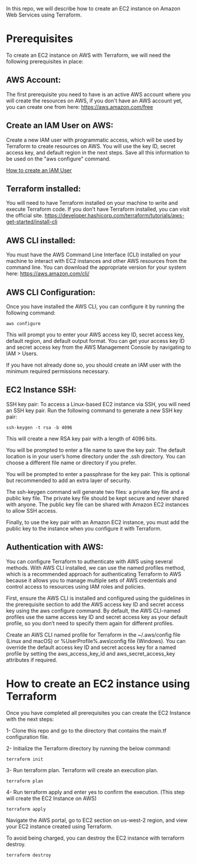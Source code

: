 In this repo, we will describe how to create an EC2 instance on Amazon Web Services using Terraform.

# Prerequisites
To create an EC2 instance on AWS with Terraform, we will need the following prerequisites in place:

## AWS Account: 
The first prerequisite you need to have is an active AWS account where you will create the resources on AWS, if you don't have an AWS account yet, you can create one from here: https://aws.amazon.com/free

## Create an IAM User on AWS:
Create a new IAM user with programmatic access, which will be used by Terraform to create resources on AWS. You will use the key ID, secret access key, and default region in the next steps. Save all this information to be used on the "aws configure" command. 

[How to create an IAM User ](https://docs.aws.amazon.com/IAM/latest/UserGuide/id_users_create.html)

## Terraform installed: 
You will need to have Terraform installed on your machine to write and execute Terraform code. If you don't have Terraform installed, you can visit the official site. https://developer.hashicorp.com/terraform/tutorials/aws-get-started/install-cli 

## AWS CLI installed:
You must have the AWS Command Line Interface (CLI) installed on your machine to interact with EC2 instances and other AWS resources from the command line. You can download the appropriate version for your system here: https://aws.amazon.com/cli/

## AWS CLI Configuration: 
Once you have installed the AWS CLI, you can configure it by running the following command:
```
aws configure
```
This will prompt you to enter your AWS access key ID, secret access key, default region, and default output format. You can get your access key ID and secret access key from the AWS Management Console by navigating to IAM > Users.

If you have not already done so, you should create an IAM user with the minimum required permissions necessary.

## EC2 Instance SSH:
SSH key pair: To access a Linux-based EC2 instance via SSH, you will need an SSH key pair.
Run the following command to generate a new SSH key pair:
```
ssh-keygen -t rsa -b 4096
```
This will create a new RSA key pair with a length of 4096 bits.

You will be prompted to enter a file name to save the key pair. The default location is in your user’s home directory under the .ssh directory. You can choose a different file name or directory if you prefer.

You will be prompted to enter a passphrase for the key pair. This is optional but recommended to add an extra layer of security.

The ssh-keygen command will generate two files: a private key file and a public key file. The private key file should be kept secure and never shared with anyone. The public key file can be shared with Amazon EC2 instances to allow SSH access.

Finally, to use the key pair with an Amazon EC2 instance, you must add the public key to the instance when you configure it with Terraform.

## Authentication with AWS:
You can configure Terraform to authenticate with AWS using several methods. With AWS CLI installed, we can use the named profiles method, which is a recommended approach for authenticating Terraform to AWS because it allows you to manage multiple sets of AWS credentials and control access to resources using IAM roles and policies.

First, ensure the AWS CLI is installed and configured using the guidelines in the prerequisite section to add the AWS access key ID and secret access key using the aws configure command. By default, the AWS CLI-named profiles use the same access key ID and secret access key as your default profile, so you don’t need to specify them again for different profiles.

Create an AWS CLI named profile for Terraform in the ~/.aws/config file (Linux and macOS) or %UserProfile%\.aws\config file (Windows). You can override the default access key ID and secret access key for a named profile by setting the aws_access_key_id and aws_secret_access_key attributes if required.

# How to create an EC2 instance using Terraform
Once you have completed all prerequisites you can create the EC2 Instance with the next steps:

1- Clone this repo and go to the directory that contains the main.tf configuration file.

2- Initialize the Terraform directory by running the below command:
```
terraform init
```
3- Run terraform plan. Terraform will create an execution plan.
```
terraform plan
```
4- Run terraform apply and enter yes to confirm the execution. (This step will create the EC2 Instance on AWS)
```
terraform apply
```
Navigate the AWS portal, go to EC2 section on us-west-2 region, and view your EC2 instance created using Terraform.

To avoid being charged, you can destroy the EC2 instance with terraform destroy.
```
terraform destroy
```

